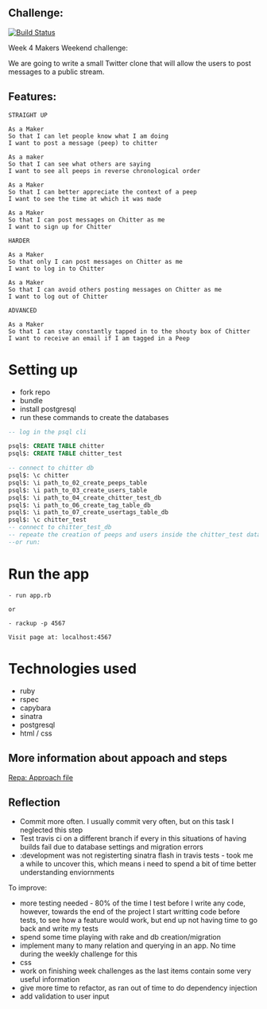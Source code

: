 ## Challenge:

[![Build Status](https://travis-ci.org/micosmin/chitter-challenge.svg?branch=master)](https://travis-ci.org/micosmin/chitter-challenge)

Week 4 Makers Weekend challenge:

We are going to write a small Twitter clone that will allow the users to post messages to a public stream.

## Features:

```
STRAIGHT UP

As a Maker
So that I can let people know what I am doing
I want to post a message (peep) to chitter

As a maker
So that I can see what others are saying
I want to see all peeps in reverse chronological order

As a Maker
So that I can better appreciate the context of a peep
I want to see the time at which it was made

As a Maker
So that I can post messages on Chitter as me
I want to sign up for Chitter

HARDER

As a Maker
So that only I can post messages on Chitter as me
I want to log in to Chitter

As a Maker
So that I can avoid others posting messages on Chitter as me
I want to log out of Chitter

ADVANCED

As a Maker
So that I can stay constantly tapped in to the shouty box of Chitter
I want to receive an email if I am tagged in a Peep
```

# Setting up

- fork repo
- bundle
- install postgresql
- run these commands to create the databases

```sql
-- log in the psql cli

psql$: CREATE TABLE chitter
psql$: CREATE TABLE chitter_test

-- connect to chitter db
psql$: \c chitter
psql$: \i path_to_02_create_peeps_table
psql$: \i path_to_03_create_users_table
psql$: \i path_to_04_create_chitter_test_db
psql$: \i path_to_06_create_tag_table_db
psql$: \i path_to_07_create_usertags_table_db
psql$: \c chitter_test
-- connect to chitter_test_db
-- repeate the creation of peeps and users inside the chitter_test database
--or run:
```

# Run the app

```
- run app.rb

or

- rackup -p 4567

Visit page at: localhost:4567
```

# Technologies used

- ruby
- rspec
- capybara
- sinatra
- postgresql
- html / css

## More information about appoach and steps

[Repa: Approach file](https://github.com/micosmin/chitter-challenge/blob/master/APPROACH.md)

## Reflection

- Commit more often. I usually commit very often, but on this task I neglected this step
- Test travis ci on a different branch if every in this situations of having builds fail due to database settings and migration errors
- :development was not registerting sinatra flash in travis tests - took me a while to uncover this, which means i need to spend a bit of time better understanding enviornments

To improve:

- more testing needed - 80% of the time I test before I write any code, however, towards the end of the project I start writting code before tests, to see how a feature would work, but end up not having time to go back and write my tests
- spend some time playing with rake and db creation/migration
- implement many to many relation and querying in an app. No time during the weekly challenge for this
- css
- work on finishing week challenges as the last items contain some very useful information
- give more time to refactor, as ran out of time to do dependency injection
- add validation to user input
